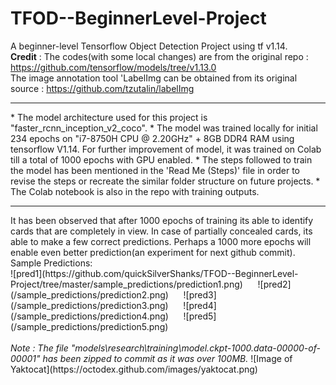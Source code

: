 # TFOD--BeginnerLevel-Project
 A beginner-level Tensorflow Object Detection Project using tf v1.14.<br>
 <b>Credit</b> : The codes(with some local changes) are from the original repo : https://github.com/tensorflow/models/tree/v1.13.0<br>
 The image annotation tool 'LabelImg can be obtained from its original source : https://github.com/tzutalin/labelImg<br>
 <hr>
 * The model architecture used for this project is "faster_rcnn_inception_v2_coco".
 * The model was trained locally for initial 234 epochs on "i7-8750H CPU @ 2.20GHz" + 8GB DDR4 RAM using tensorflow V1.14. For further improvement of model, it was trained on Colab till a total of 1000 epochs with GPU enabled.
 * The steps followed to train the model has been mentioned in the 'Read Me (Steps)' file in order to revise the steps or recreate the similar folder structure on future projects.
 * The Colab notebook is also in the repo with training outputs.
 <hr>
 It has been observed that after 1000 epochs of training its able to identify cards that are completely in view. In case of partially concealed cards, its able to make a few correct predictions. Perhaps a 1000 more epochs will enable even better prediction(an experiment for next github commit).<br>
 Sample Predictions:<br>
 ![pred1](https://github.com/quickSilverShanks/TFOD--BeginnerLevel-Project/tree/master/sample_predictions/prediction1.png)&nbsp;&nbsp;&nbsp;&nbsp;&nbsp;
 ![pred2](/sample_predictions/prediction2.png)&nbsp;&nbsp;&nbsp;&nbsp;&nbsp;
 ![pred3](/sample_predictions/prediction3.png)&nbsp;&nbsp;&nbsp;&nbsp;&nbsp;
 ![pred4](/sample_predictions/prediction4.png)&nbsp;&nbsp;&nbsp;&nbsp;&nbsp;
 ![pred5](/sample_predictions/prediction5.png)
<br><br>
<i>Note : The file "models\research\training\model.ckpt-1000.data-00000-of-00001" has been zipped to commit as it was over 100MB.</i>
![Image of Yaktocat](https://octodex.github.com/images/yaktocat.png)
